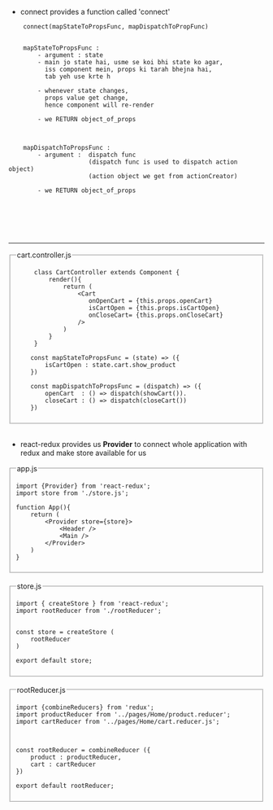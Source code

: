- connect provides a function called 'connect'

```JS
    connect(mapStateToPropsFunc, mapDispatchToPropFunc)
```

```JS

    mapStateToPropsFunc : 
        - argument : state 
        - main jo state hai, usme se koi bhi state ko agar, 
          iss component mein, props ki tarah bhejna hai, 
          tab yeh use krte h

        - whenever state changes, 
          props value get change,
          hence component will re-render

        - we RETURN object_of_props 



    mapDispatchToPropsFunc : 
        - argument :  dispatch func
                      (dispatch func is used to dispatch action object)
                      (action object we get from actionCreator)
       
        - we RETURN object_of_props 

```
</br></br></br></br> <hr>
<fieldset>
    <legend> cart.controller.js </legend>



         class CartController extends Component {
             render(){
                 return (
                     <Cart
                        onOpenCart = {this.props.openCart}
                        isCartOpen = {this.props.isCartOpen}
                        onCloseCart= {this.props.onCloseCart}
                     />
                 )
             }
         }       

        const mapStateToPropsFunc = (state) => ({
            isCartOpen : state.cart.show_product
        })

        const mapDispatchToPropsFunc = (dispatch) => ({
            openCart  : () => dispatch(showCart()).
            closeCart : () => dispatch(closeCart())
        })



</fieldset> </br>


- react-redux provides us **Provider** 
to connect whole application with redux
and make store available for us

<fieldset>
    <legend> app.js </legend>

    import {Provider} from 'react-redux';
    import store from './store.js';

    function App(){
        return (
            <Provider store={store}>
                <Header />
                <Main />
            </Provider>
        )
    }

</fieldset> </br>

<fieldset>
    <legend> store.js </legend>

    import { createStore } from 'react-redux';
    import rootReducer from './rootReducer';


    const store = createStore (
        rootReducer
    )

    export default store;

</fieldset> </br>


<fieldset>
<legend> rootReducer.js </legend>

    import {combineReducers} from 'redux';
    import productReducer from '../pages/Home/product.reducer';
    import cartReducer from '../pages/Home/cart.reducer.js';



    const rootReducer = combineReducer ({
        product : productReducer,
        cart : cartReducer
    })
  
    export default rootReducer;
 
</fieldset> </br>

